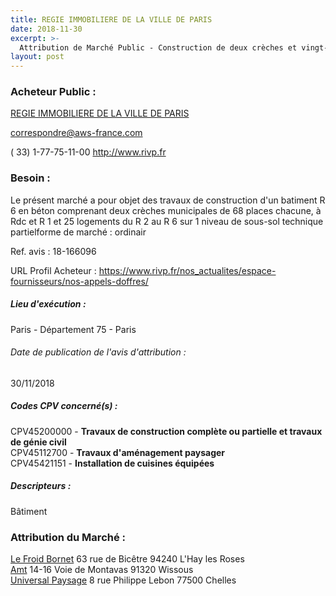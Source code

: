 ```yaml
---
title: REGIE IMMOBILIERE DE LA VILLE DE PARIS
date: 2018-11-30
excerpt: >-
  Attribution de Marché Public - Construction de deux crèches et vingt-cinq logements sociaux au 23-27 rue de l'évangile à Paris 18
layout: post
---
```


### Acheteur Public : 
<a href="/acheteur-34/siren-552032708"> REGIE IMMOBILIERE DE LA VILLE DE PARIS</a><br/>



correspondre@aws-france.com

( 33) 1-77-75-11-00
http://www.rivp.fr
### Besoin :

Le présent marché a pour objet des travaux de construction d'un batiment R 6 en béton comprenant deux crèches municipales de 68 places chacune, à Rdc et R 1 et 25 logements du R 2 au R 6 sur 1 niveau de sous-sol technique partielforme de marché : ordinair

Ref. avis : 18-166096

URL Profil Acheteur : https://www.rivp.fr/nos_actualites/espace-fournisseurs/nos-appels-doffres/

##### Lieu d'exécution :

Paris - Département 75 - Paris

###### Date de publication de l'avis d'attribution : 
30/11/2018

##### Codes CPV concerné(s) :
CPV45200000 - **Travaux de construction complète ou partielle et travaux de génie civil** <br/>
CPV45112700 - **Travaux d'aménagement paysager** <br/>
CPV45421151 - **Installation de cuisines équipées** <br/>

##### Descripteurs :
Bâtiment <br/>

### Attribution du Marché :
<a href="/entreprise-254/siren-314490293"> Le Froid Bornet</a>    63 rue de Bicêtre 94240 L'Hay les Roses <br/>
<a href="/entreprise-265/siren-503980682"> Amt</a>    14-16 Voie de Montavas 91320 Wissous <br/>
<a href="/entreprise-255/siren-327643235"> Universal Paysage</a>    8 rue Philippe Lebon 77500 Chelles <br/>
